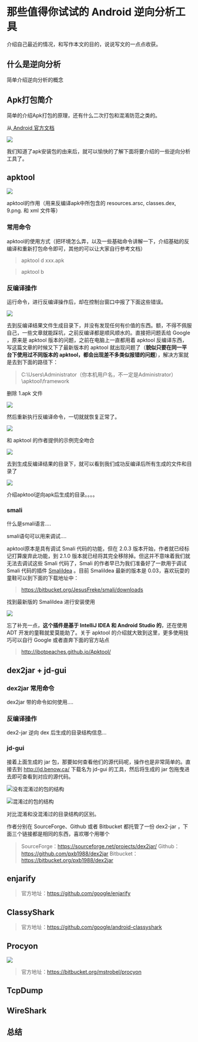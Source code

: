 # 那些值得你试试的 Android 逆向分析工具

介绍自己最近的情况，和写作本文的目的，说说写文的一点点收获。

## 什么是逆向分析

简单介绍逆向分析的概念

## Apk打包简介

简单的介绍Apk打包的原理，还有什么二次打包和混淆防范之类的。

从[ Android 官方文档](https://developer.android.com/studio/build/index.html)

![](http://a.hiphotos.baidu.com/image/pic/item/8b13632762d0f703997dbdcf00fa513d2797c5d1.jpg)

我们知道了apk安装包的由来后，就可以愉快的了解下面将要介绍的一些逆向分析工具了。

## apktool

![](http://ibotpeaches.github.io/Apktool/images/logo.png)

apktool的作用（用来反编译apk中所包含的 resources.arsc, classes.dex, 9.png. 和 xml 文件等）

### 常用命令

apktool的使用方式（把环境怎么弄，以及一些基础命令讲解一下，介绍基础的反编译和重新打包命令即可，其他的可以让大家自行参考文档）

> apktool d xxx.apk

> apktool b

### 反编译操作

运行命令，进行反编译操作后，却在控制台窗口中报了下面这些错误。

![](http://g.hiphotos.baidu.com/image/pic/item/267f9e2f0708283801981a00b099a9014c08f109.jpg)

去到反编译结果文件生成目录下，并没有发现任何有价值的东西。额，不得不佩服自己，一些文章就能踩坑，之前反编译都是顺风顺水的。直接把问题丢给 Google ，原来是 apktool 版本的问题，之前在电脑上一直都用着 apktool 反编译东西，写这篇文章的时候又下了最新版本的 apktool 就出现问题了（**貌似只要在同一平台下使用过不同版本的 apktool，都会出现差不多类似报错的问题**），解决方案就是去到下面的路径下：

> C:\Users\Administrator（你本机用户名，不一定是Administrator）\apktool\framework

删除 1.apk 文件

![](http://h.hiphotos.baidu.com/image/pic/item/500fd9f9d72a60596a252d0e2034349b033bbae9.jpg)

然后重新执行反编译命令，一切就就恢复正常了。

![](http://b.hiphotos.baidu.com/image/pic/item/d50735fae6cd7b897f0bf497072442a7d9330ebb.jpg)

和 apktool 的作者提供的示例完全吻合

![](http://h.hiphotos.baidu.com/image/pic/item/aa18972bd40735fa391380ad96510fb30e2408c7.jpg)

去到生成反编译结果的目录下，就可以看到我们成功反编译后所有生成的文件和目录了

![](http://e.hiphotos.baidu.com/image/pic/item/2fdda3cc7cd98d1075dcc725293fb80e7bec909e.jpg)

介绍apktool逆向apk后生成的目录。。。。

### smali 

什么是smali语言....

smali语句可以用来调试....

apktool原本是具有调试 Smali 代码的功能，但在 2.0.3 版本开始，作者就已经标记打算废弃此功能，到 2.1.0 版本就已经将其完全移除掉。但这并不意味着我们就无法去调试这些 Smali 代码了，Smali 的作者早已为我们准备好了一款用于调试 Smali 代码的插件 [SmaliIdea](https://github.com/JesusFreke/smali/wiki/smalidea) 。目前 SmaliIdea 最新的版本是 0.03，喜欢玩耍的童鞋可以到下面的下载地址中：

> https://bitbucket.org/JesusFreke/smali/downloads

找到最新版的 SmaliIdea 进行安装使用

![](http://g.hiphotos.baidu.com/image/pic/item/50da81cb39dbb6fdb40e3d320124ab18972b3749.jpg)

忘了补充一点，**这个插件是基于 IntelliJ IDEA 和 Android Studio 的**，还在使用 ADT 开发的童鞋就爱莫能助了。关于 apktool 的介绍就大致到这里，更多使用技巧可以自行 Google 或者直奔下面的官方站点

> http://ibotpeaches.github.io/Apktool/

## dex2jar + jd-gui

### dex2jar 常用命令

dex2jar 带的命令如何使用....

### 反编译操作

dex2-jar 逆向 dex 后生成的目录结构信息...

### jd-gui

接着上面生成的 jar 包，那要如何查看他们的源代码呢，操作也是非常简单的。直接去到 http://jd.benow.ca/ 下载名为 jd-gui 的工具，然后将生成的 jar 包拖曳进去即可查看到对应的源代码。

![没有混淆过的包的结构]()

![混淆过的包的结构]()

对比混淆和没混淆过的目录结构的区别。

作者分别在 SourceForge、Github 或者 Bitbucket 都托管了一份 dex2-jar ，下面三个链接都是相同的东西，喜欢哪个用哪个

> SourceForge：https://sourceforge.net/projects/dex2jar/
> Github：https://github.com/pxb1988/dex2jar
> Bitbucket：https://bitbucket.org/pxb1988/dex2jar

## enjarify

> 官方地址：https://github.com/google/enjarify

## ClassyShark

> 官方地址：https://github.com/google/android-classyshark

## Procyon

![](http://h.hiphotos.baidu.com/image/pic/item/ac6eddc451da81cb8e96acde5a66d016092431b4.jpg)

> 官方地址：https://bitbucket.org/mstrobel/procyon

## TcpDump


## WireShark

## 总结